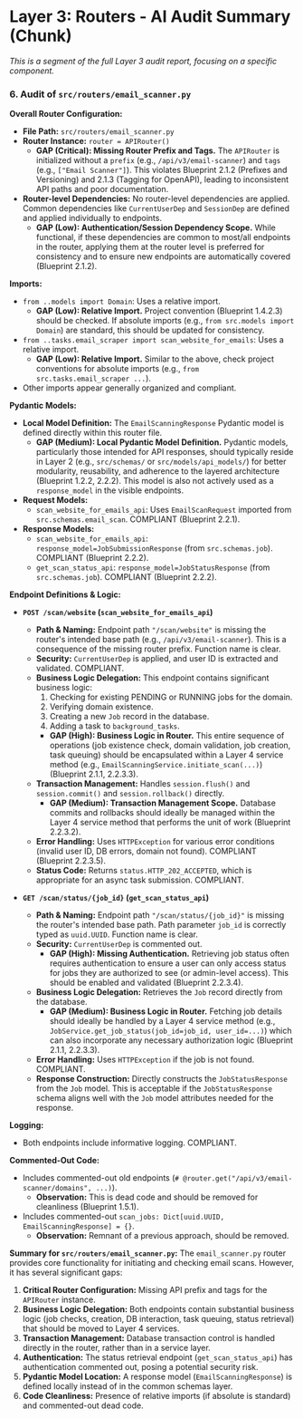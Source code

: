 # Layer 3: Routers - AI Audit Summary (Chunk)

_This is a segment of the full Layer 3 audit report, focusing on a specific component._

### 6. Audit of `src/routers/email_scanner.py`

**Overall Router Configuration:**
- **File Path:** `src/routers/email_scanner.py`
- **Router Instance:** `router = APIRouter()`
    - **GAP (Critical): Missing Router Prefix and Tags.** The `APIRouter` is initialized without a `prefix` (e.g., `/api/v3/email-scanner`) and `tags` (e.g., `["Email Scanner"]`). This violates Blueprint 2.1.2 (Prefixes and Versioning) and 2.1.3 (Tagging for OpenAPI), leading to inconsistent API paths and poor documentation.
- **Router-level Dependencies:** No router-level dependencies are applied. Common dependencies like `CurrentUserDep` and `SessionDep` are defined and applied individually to endpoints.
    - **GAP (Low): Authentication/Session Dependency Scope.** While functional, if these dependencies are common to most/all endpoints in the router, applying them at the router level is preferred for consistency and to ensure new endpoints are automatically covered (Blueprint 2.1.2).

**Imports:**
- `from ..models import Domain`: Uses a relative import.
    - **GAP (Low): Relative Import.** Project convention (Blueprint 1.4.2.3) should be checked. If absolute imports (e.g., `from src.models import Domain`) are standard, this should be updated for consistency.
- `from ..tasks.email_scraper import scan_website_for_emails`: Uses a relative import.
    - **GAP (Low): Relative Import.** Similar to the above, check project conventions for absolute imports (e.g., `from src.tasks.email_scraper ...`).
- Other imports appear generally organized and compliant.

**Pydantic Models:**
- **Local Model Definition:** The `EmailScanningResponse` Pydantic model is defined directly within this router file.
    - **GAP (Medium): Local Pydantic Model Definition.** Pydantic models, particularly those intended for API responses, should typically reside in Layer 2 (e.g., `src/schemas/` or `src/models/api_models/`) for better modularity, reusability, and adherence to the layered architecture (Blueprint 1.2.2, 2.2.2). This model is also not actively used as a `response_model` in the visible endpoints.
- **Request Models:**
    - `scan_website_for_emails_api`: Uses `EmailScanRequest` imported from `src.schemas.email_scan`. COMPLIANT (Blueprint 2.2.1).
- **Response Models:**
    - `scan_website_for_emails_api`: `response_model=JobSubmissionResponse` (from `src.schemas.job`). COMPLIANT (Blueprint 2.2.2).
    - `get_scan_status_api`: `response_model=JobStatusResponse` (from `src.schemas.job`). COMPLIANT (Blueprint 2.2.2).

**Endpoint Definitions & Logic:**

- **`POST /scan/website` (`scan_website_for_emails_api`)**
    - **Path & Naming:** Endpoint path `"/scan/website"` is missing the router's intended base path (e.g., `/api/v3/email-scanner`). This is a consequence of the missing router prefix. Function name is clear.
    - **Security:** `CurrentUserDep` is applied, and user ID is extracted and validated. COMPLIANT.
    - **Business Logic Delegation:** This endpoint contains significant business logic:
        1.  Checking for existing PENDING or RUNNING jobs for the domain.
        2.  Verifying domain existence.
        3.  Creating a new `Job` record in the database.
        4.  Adding a task to `background_tasks`.
        - **GAP (High): Business Logic in Router.** This entire sequence of operations (job existence check, domain validation, job creation, task queuing) should be encapsulated within a Layer 4 service method (e.g., `EmailScanningService.initiate_scan(...)`) (Blueprint 2.1.1, 2.2.3.3).
    - **Transaction Management:** Handles `session.flush()` and `session.commit()` and `session.rollback()` directly.
        - **GAP (Medium): Transaction Management Scope.** Database commits and rollbacks should ideally be managed within the Layer 4 service method that performs the unit of work (Blueprint 2.2.3.2).
    - **Error Handling:** Uses `HTTPException` for various error conditions (invalid user ID, DB errors, domain not found). COMPLIANT (Blueprint 2.2.3.5).
    - **Status Code:** Returns `status.HTTP_202_ACCEPTED`, which is appropriate for an async task submission. COMPLIANT.

- **`GET /scan/status/{job_id}` (`get_scan_status_api`)**
    - **Path & Naming:** Endpoint path `"/scan/status/{job_id}"` is missing the router's intended base path. Path parameter `job_id` is correctly typed as `uuid.UUID`. Function name is clear.
    - **Security:** `CurrentUserDep` is commented out.
        - **GAP (High): Missing Authentication.** Retrieving job status often requires authentication to ensure a user can only access status for jobs they are authorized to see (or admin-level access). This should be enabled and validated (Blueprint 2.2.3.4).
    - **Business Logic Delegation:** Retrieves the `Job` record directly from the database.
        - **GAP (Medium): Business Logic in Router.** Fetching job details should ideally be handled by a Layer 4 service method (e.g., `JobService.get_job_status(job_id=job_id, user_id=...)`) which can also incorporate any necessary authorization logic (Blueprint 2.1.1, 2.2.3.3).
    - **Error Handling:** Uses `HTTPException` if the job is not found. COMPLIANT.
    - **Response Construction:** Directly constructs the `JobStatusResponse` from the `Job` model. This is acceptable if the `JobStatusResponse` schema aligns well with the `Job` model attributes needed for the response.

**Logging:**
- Both endpoints include informative logging. COMPLIANT.

**Commented-Out Code:**
- Includes commented-out old endpoints (`# @router.get("/api/v3/email-scanner/domains", ...)`).
    - **Observation:** This is dead code and should be removed for cleanliness (Blueprint 1.5.1).
- Includes commented-out `scan_jobs: Dict[uuid.UUID, EmailScanningResponse] = {}`.
    - **Observation:** Remnant of a previous approach, should be removed.

**Summary for `src/routers/email_scanner.py`:**
The `email_scanner.py` router provides core functionality for initiating and checking email scans. However, it has several significant gaps:
1.  **Critical Router Configuration:** Missing API prefix and tags for the `APIRouter` instance.
2.  **Business Logic Delegation:** Both endpoints contain substantial business logic (job checks, creation, DB interaction, task queuing, status retrieval) that should be moved to Layer 4 services.
3.  **Transaction Management:** Database transaction control is handled directly in the router, rather than in a service layer.
4.  **Authentication:** The status retrieval endpoint (`get_scan_status_api`) has authentication commented out, posing a potential security risk.
5.  **Pydantic Model Location:** A response model (`EmailScanningResponse`) is defined locally instead of in the common schemas layer.
6.  **Code Cleanliness:** Presence of relative imports (if absolute is standard) and commented-out dead code.

